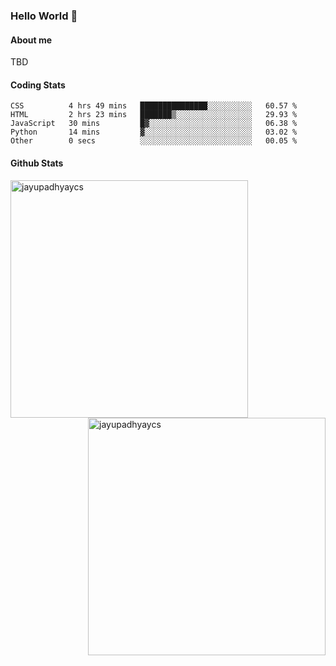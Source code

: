 ### Hello World 👋
#### About me
TBD
#### Coding Stats
<!--START_SECTION:waka-->

```text
CSS          4 hrs 49 mins   ███████████████░░░░░░░░░░   60.57 %
HTML         2 hrs 23 mins   ███████▒░░░░░░░░░░░░░░░░░   29.93 %
JavaScript   30 mins         █▓░░░░░░░░░░░░░░░░░░░░░░░   06.38 %
Python       14 mins         ▓░░░░░░░░░░░░░░░░░░░░░░░░   03.02 %
Other        0 secs          ░░░░░░░░░░░░░░░░░░░░░░░░░   00.05 %
```

<!--END_SECTION:waka-->
#### Github Stats

<p  ><img align="left" src="https://github-readme-stats.vercel.app/api/top-langs?username=jayupadhyaycs&theme=tokyonight&show_icons=true&locale=en&layout=compact" alt="jayupadhyaycs" width="380px"  /> 
<img align="right" src="https://github-readme-streak-stats.herokuapp.com/?user=jayupadhyaycs&theme=tokyonight&" alt="jayupadhyaycs" width="380px"/>
</p>




<!--
**JayUpadhyayCS/JayUpadhyayCS** is a ✨ _special_ ✨ repository because its `README.md` (this file) appears on your GitHub profile.

Here are some ideas to get you started:

- 🔭 I’m currently working on ...
- 🌱 I’m currently learning ...
- 👯 I’m looking to collaborate on ...
- 🤔 I’m looking for help with ...
- 💬 Ask me about ...
- 📫 How to reach me: ...
- 😄 Pronouns: ...
- ⚡ Fun fact: ...
-->
